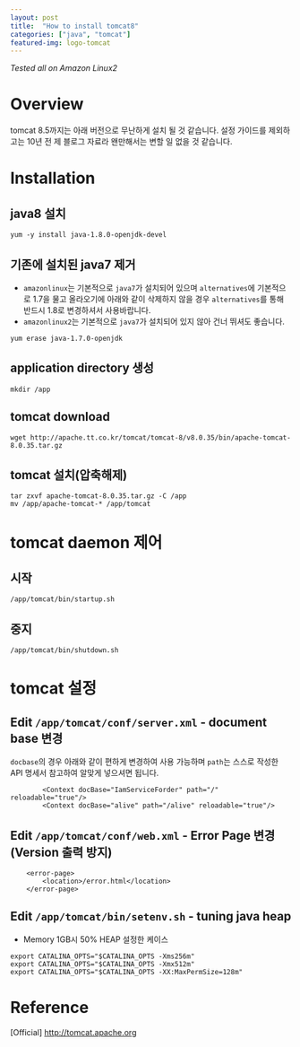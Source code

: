 ```yaml
---
layout: post
title:  "How to install tomcat8"
categories: ["java", "tomcat"]
featured-img: logo-tomcat
---
```


*Tested all on Amazon Linux2*

# Overview

tomcat 8.5까지는 아래 버전으로 무난하게 설치 될 것 같습니다. 설정 가이드를 제외하고는 10년 전 제 블로그 자료라 왠만해서는 변할 일 없을 것 같습니다.

# Installation

## java8 설치

```shell
yum -y install java-1.8.0-openjdk-devel  
```


## 기존에 설치된 java7 제거 

- `amazonlinux`는 기본적으로 `java7`가 설치되어 있으며 `alternatives`에 기본적으로 1.7을 물고 올라오기에 아래와 같이 삭제하지 않을 경우 `alternatives`를 통해 반드시 1.8로 변경하셔서 사용바랍니다.
- `amazonlinux2`는 기본적으로 `java7`가 설치되어 있지 않아 건너 뛰셔도 좋습니다. 

```shell
yum erase java-1.7.0-openjdk
```

## application directory 생성

```shell
mkdir /app
```


## tomcat download

```shell
wget http://apache.tt.co.kr/tomcat/tomcat-8/v8.0.35/bin/apache-tomcat-8.0.35.tar.gz
```

## tomcat 설치(압축해제)

```shell
tar zxvf apache-tomcat-8.0.35.tar.gz -C /app
mv /app/apache-tomcat-* /app/tomcat
```


# tomcat daemon 제어

## 시작 

```shell
/app/tomcat/bin/startup.sh  
```

## 중지

```shell
/app/tomcat/bin/shutdown.sh
```

# tomcat 설정

## Edit `/app/tomcat/conf/server.xml` - document base 변경

`docbase`의 경우 아래와 같이 편하게 변경하여 사용 가능하며 `path`는 스스로 작성한 API 명세서 참고하여 알맞게 넣으셔면 됩니다. 

```shell
        <Context docBase="IamServiceForder" path="/" reloadable="true"/>
        <Context docBase="alive" path="/alive" reloadable="true"/>
```

## Edit `/app/tomcat/conf/web.xml` -  Error Page 변경(Version 출력 방지)

```shell
    <error-page>
        <location>/error.html</location>
    </error-page>
```

## Edit  `/app/tomcat/bin/setenv.sh` - tuning java heap 
- Memory 1GB시 50% HEAP 설정한 케이스

```shell
export CATALINA_OPTS="$CATALINA_OPTS -Xms256m"
export CATALINA_OPTS="$CATALINA_OPTS -Xmx512m"
export CATALINA_OPTS="$CATALINA_OPTS -XX:MaxPermSize=128m"
```

# Reference
[Official] http://tomcat.apache.org 
